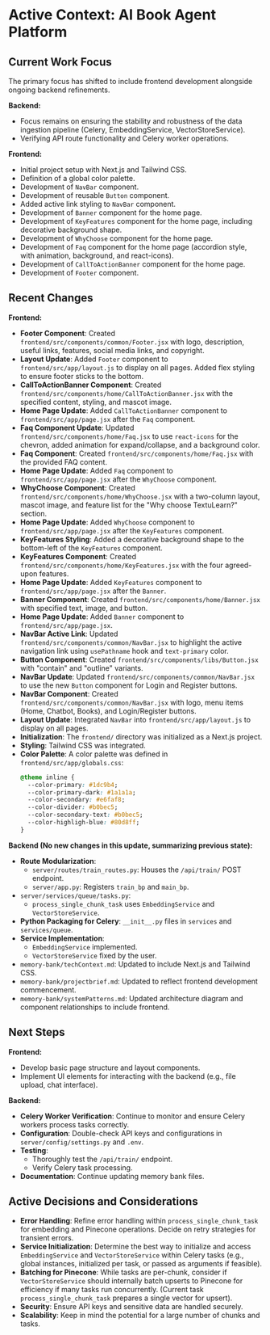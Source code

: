 # Active Context: AI Book Agent Platform

## Current Work Focus

The primary focus has shifted to include frontend development alongside ongoing backend refinements.

**Backend:**

- Focus remains on ensuring the stability and robustness of the data ingestion pipeline (Celery, EmbeddingService, VectorStoreService).
- Verifying API route functionality and Celery worker operations.

**Frontend:**

- Initial project setup with Next.js and Tailwind CSS.
- Definition of a global color palette.
- Development of `NavBar` component.
- Development of reusable `Button` component.
- Added active link styling to `NavBar` component.
- Development of `Banner` component for the home page.
- Development of `KeyFeatures` component for the home page, including decorative background shape.
- Development of `WhyChoose` component for the home page.
- Development of `Faq` component for the home page (accordion style, with animation, background, and react-icons).
- Development of `CallToActionBanner` component for the home page.
- Development of `Footer` component.

## Recent Changes

**Frontend:**

- **Footer Component**: Created `frontend/src/components/common/Footer.jsx` with logo, description, useful links, features, social media links, and copyright.
- **Layout Update**: Added `Footer` component to `frontend/src/app/layout.js` to display on all pages. Added flex styling to ensure footer sticks to the bottom.
- **CallToActionBanner Component**: Created `frontend/src/components/home/CallToActionBanner.jsx` with the specified content, styling, and mascot image.
- **Home Page Update**: Added `CallToActionBanner` component to `frontend/src/app/page.jsx` after the `Faq` component.
- **Faq Component Update**: Updated `frontend/src/components/home/Faq.jsx` to use `react-icons` for the chevron, added animation for expand/collapse, and a background color.
- **Faq Component**: Created `frontend/src/components/home/Faq.jsx` with the provided FAQ content.
- **Home Page Update**: Added `Faq` component to `frontend/src/app/page.jsx` after the `WhyChoose` component.
- **WhyChoose Component**: Created `frontend/src/components/home/WhyChoose.jsx` with a two-column layout, mascot image, and feature list for the "Why choose TextuLearn?" section.
- **Home Page Update**: Added `WhyChoose` component to `frontend/src/app/page.jsx` after the `KeyFeatures` component.
- **KeyFeatures Styling**: Added a decorative background shape to the bottom-left of the `KeyFeatures` component.
- **KeyFeatures Component**: Created `frontend/src/components/home/KeyFeatures.jsx` with the four agreed-upon features.
- **Home Page Update**: Added `KeyFeatures` component to `frontend/src/app/page.jsx` after the `Banner`.
- **Banner Component**: Created `frontend/src/components/home/Banner.jsx` with specified text, image, and button.
- **Home Page Update**: Added `Banner` component to `frontend/src/app/page.jsx`.
- **NavBar Active Link**: Updated `frontend/src/components/common/NavBar.jsx` to highlight the active navigation link using `usePathname` hook and `text-primary` color.
- **Button Component**: Created `frontend/src/components/libs/Button.jsx` with "contain" and "outline" variants.
- **NavBar Update**: Updated `frontend/src/components/common/NavBar.jsx` to use the new `Button` component for Login and Register buttons.
- **NavBar Component**: Created `frontend/src/components/common/NavBar.jsx` with logo, menu items (Home, Chatbot, Books), and Login/Register buttons.
- **Layout Update**: Integrated `NavBar` into `frontend/src/app/layout.js` to display on all pages.
- **Initialization**: The `frontend/` directory was initialized as a Next.js project.
- **Styling**: Tailwind CSS was integrated.
- **Color Palette**: A color palette was defined in `frontend/src/app/globals.css`:
  ```css
  @theme inline {
    --color-primary: #1dc9b4;
    --color-primary-dark: #1a1a1a;
    --color-secondary: #e6faf8;
    --color-divider: #b0bec5;
    --color-secondary-text: #b0bec5;
    --color-highligh-blue: #80d8ff;
  }
  ```

**Backend (No new changes in this update, summarizing previous state):**

- **Route Modularization**:
  - `server/routes/train_routes.py`: Houses the `/api/train/` POST endpoint.
  - `server/app.py`: Registers `train_bp` and `main_bp`.
- `server/services/queue/tasks.py`:
  - `process_single_chunk_task` uses `EmbeddingService` and `VectorStoreService`.
- **Python Packaging for Celery**: `__init__.py` files in `services` and `services/queue`.
- **Service Implementation**:
  - `EmbeddingService` implemented.
  - `VectorStoreService` fixed by the user.
- `memory-bank/techContext.md`: Updated to include Next.js and Tailwind CSS.
- `memory-bank/projectbrief.md`: Updated to reflect frontend development commencement.
- `memory-bank/systemPatterns.md`: Updated architecture diagram and component relationships to include frontend.

## Next Steps

**Frontend:**

- Develop basic page structure and layout components.
- Implement UI elements for interacting with the backend (e.g., file upload, chat interface).

**Backend:**

- **Celery Worker Verification**: Continue to monitor and ensure Celery workers process tasks correctly.
- **Configuration**: Double-check API keys and configurations in `server/config/settings.py` and `.env`.
- **Testing**:
  - Thoroughly test the `/api/train/` endpoint.
  - Verify Celery task processing.
- **Documentation**: Continue updating memory bank files.

## Active Decisions and Considerations

- **Error Handling**: Refine error handling within `process_single_chunk_task` for embedding and Pinecone operations. Decide on retry strategies for transient errors.
- **Service Initialization**: Determine the best way to initialize and access `EmbeddingService` and `VectorStoreService` within Celery tasks (e.g., global instances, initialized per task, or passed as arguments if feasible).
- **Batching for Pinecone**: While tasks are per-chunk, consider if `VectorStoreService` should internally batch upserts to Pinecone for efficiency if many tasks run concurrently. (Current task `process_single_chunk_task` prepares a single vector for upsert).
- **Security**: Ensure API keys and sensitive data are handled securely.
- **Scalability**: Keep in mind the potential for a large number of chunks and tasks.
